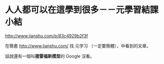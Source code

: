 # 人人都可以在這學到很多－－元學習結課小結

http://www.jianshu.com/p/83c4929b2f3f

在簡書 http://www.jianshu.com/ 找 元学习 （一定要簡體），中看到的文章。



話說還有一個叫**德雷福斯模型**的 Google 沒看。